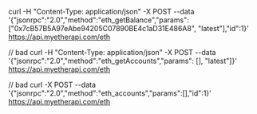 curl -H "Content-Type: application/json" -X POST --data '{"jsonrpc":"2.0","method":"eth_getBalance","params":["0x7cB57B5A97eAbe94205C07890BE4c1aD31E486A8", "latest"],"id":1}' https://api.myetherapi.com/eth

// bad
curl -H "Content-Type: application/json" -X POST --data '{"jsonrpc":"2.0","method":"eth_getAccounts","params": [], "latest"]}' https://api.myetherapi.com/eth

// bad
curl -X POST --data '{"jsonrpc":"2.0","method":"eth_accounts","params":[],"id":1}' https://api.myetherapi.com/eth